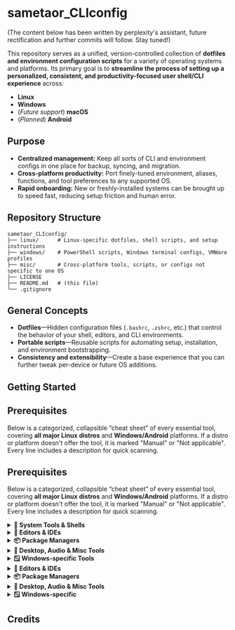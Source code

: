 # sametaor_CLIconfig
(The content below has been written by perplexity's assistant, future rectification and further commits will follow. Stay tuned!)

This repository serves as a unified, version-controlled collection of **dotfiles and environment configuration scripts** for a variety of operating systems and platforms. Its primary goal is to **streamline the process of setting up a personalized, consistent, and productivity-focused user shell/CLI experience** across:

- **Linux**
- **Windows**
- (*Future support*) **macOS**
- (*Planned*) **Android**

## Purpose

- **Centralized management:** Keep all sorts of CLI and environment configs in one place for backup, syncing, and migration.
- **Cross-platform productivity:** Port finely-tuned environment, aliases, functions, and tool preferences to any supported OS.
- **Rapid onboarding:** New or freshly-installed systems can be brought up to speed fast, reducing setup friction and human error.

## Repository Structure

```
sametaor_CLIconfig/
├── linux/      # Linux-specific dotfiles, shell scripts, and setup instructions
├── windows/    # PowerShell scripts, Windows terminal configs, VMWare profiles
├── misc/       # Cross-platform tools, scripts, or configs not specific to one OS
├── LICENSE
├── README.md   # (this file)
└── .gitignore
```

## General Concepts

- **Dotfiles**—Hidden configuration files (`.bashrc`, `.zshrc`, etc.) that control the behavior of your shell, editors, and CLI environments.
- **Portable scripts**—Reusable scripts for automating setup, installation, and environment bootstrapping.
- **Consistency and extensibility**—Create a base experience that you can further tweak per-device or future OS additions.

## Getting Started

## Prerequisites

Below is a categorized, collapsible “cheat sheet” of every essential tool, covering **all major Linux distros** and **Windows/Android** platforms. If a distro or platform doesn't offer the tool, it is marked "Manual" or "Not applicable". Every line includes a description for quick scanning.

## Prerequisites

Below is a categorized, collapsible “cheat sheet” of every essential tool, covering **all major Linux distros** and **Windows/Android** platforms. If a distro or platform doesn't offer the tool, it is marked "Manual" or "Not applicable". Every line includes a description for quick scanning.

<details>
<summary><strong>🔧 System Tools & Shells</strong></summary>

| Tool                | Description                            | Arch Linux                   | Ubuntu/Debian                | Fedora/RHEL              | openSUSE                   | Alpine           | NixOS               | Gentoo                | Windows                | Android/Termux         |
|---------------------|----------------------------------------|------------------------------|------------------------------|--------------------------|----------------------------|------------------|---------------------|-----------------------|------------------------|------------------------|
| Bash                | Unix shell                             | default                      | default                      | default                  | default                    | default          | default              | default               | MSYS2/WSL              | `pkg install bash`     |
| Zsh                 | Advanced shell                         | `sudo pacman -S zsh`         | `sudo apt install zsh`       | `sudo dnf install zsh`   | `sudo zypper install zsh`  | `apk add zsh`    | `nix-env -iA zsh`    | `emerge zsh`          | MSYS2/WSL              | `pkg install zsh`      |
| Zsh-completions     | Extra tab completions                  | `yay -S zsh-completions`     | manual                       | manual                   | manual                     | manual           | manual               | manual                | N/A                    | N/A                    |
| Tmux                | Terminal multiplexer                   | `sudo pacman -S tmux`        | `sudo apt install tmux`      | `sudo dnf install tmux`  | `sudo zypper install tmux` | `apk add tmux`   | `nix-env -iA tmux`   | `emerge tmux`         | Scoop/Choco             | `pkg install tmux`     |
| Fzf                 | Fuzzy finder                           | `sudo pacman -S fzf`         | `sudo apt install fzf`       | `sudo dnf install fzf`   | `sudo zypper install fzf`  | `apk add fzf`    | `nix-env -iA fzf`    | `emerge fzf`          | Scoop/Choco             | `pkg install fzf`      |
| Zoxide              | Directory jumper                       | `yay -S zoxide`              | `sudo apt install zoxide`    | `sudo dnf install zoxide`| `sudo zypper install zoxide`| `apk add zoxide`| `nix-env -iA zoxide` | `emerge zoxide`        | Scoop/Choco             | `pkg install zoxide`   |
| Curl                | Data transfer util                     | `sudo pacman -S curl`        | `sudo apt install curl`      | `sudo dnf install curl`  | `sudo zypper install curl` | `apk add curl`   | `nix-env -iA curl`   | `emerge curl`          | Scoop/Choco             | `pkg install curl`     |
| Git                 | Version control system                 | `sudo pacman -S git`         | `sudo apt install git`       | `sudo dnf install git`   | `sudo zypper install git`  | `apk add git`    | `nix-env -iA git`    | `emerge git`           | Scoop/Choco             | `pkg install git`      |
| Github-cli          | GitHub CLI                             | `sudo pacman -S github-cli`  | `sudo apt install gh`        | `sudo dnf install gh`    | `sudo zypper install gh`   | `apk add gh`     | `nix-env -iA gh`     | `emerge github-cli`     | Scoop/Choco             | manual (`pkg install gh` may work) |
| Git-lfs             | Large file support for git             | `sudo pacman -S git-lfs`     | `sudo apt install git-lfs`   | `sudo dnf install git-lfs` | `sudo zypper install git-lfs` | `apk add git-lfs`| `nix-env -iA git-lfs`| `emerge git-lfs`       | Scoop/Choco             | `pkg install git-lfs`  |
| Man-db              | Man page utilities                     | `sudo pacman -S man-db`      | `sudo apt install man-db`    | `sudo dnf install man-db`| `sudo zypper install man`  | `apk add man`    | `nix-env -iA man-db` | `emerge man-db`         | Not applicable          | `pkg install man`      |
| Less                | Pager utility                          | `sudo pacman -S less`        | `sudo apt install less`      | `sudo dnf install less`  | `sudo zypper install less` | `apk add less`   | `nix-env -iA less`   | `emerge less`           | WinLess (GitHub manual)| `pkg install less`     |
| Tree                | Directory structure visualizer         | `sudo pacman -S tree`        | `sudo apt install tree`      | `sudo dnf install tree`  | `sudo zypper install tree` | `apk add tree`   | `nix-env -iA tree`   | `emerge tree`           | Scoop/Choco             | `pkg install tree`     |
| Lolcat              | Rainbow text generator                 | `sudo pacman -S lolcat`      | `sudo apt install lolcat`    | manual                  | manual                     | manual           | `nix-env -iA lolcat` | manual                  | manual                  | manual                 |
| Nb-preview          | Markdown previewer                     | `yay -S nb`                  | pip install nbpreview        | pip install nbpreview    | pip install nbpreview      | pip install nb   | `nix-env -iA nb`     | pip                     | pip                     | pip                    |
| Wpctl               | Pipewire audio controller              | `sudo pacman -S wireplumber` | manual                       | manual                   | manual                     | manual           | manual               | manual                  | Not applicable          | manual                 |
| Systemd             | Init system/service manager            | default                      | default                      | default                  | default                    | default          | default              | default                 | Not applicable          | Not applicable         |
| Loginctl            | Login/session manager (systemd)        | default                      | default                      | default                  | default                    | manual           | default              | default                 | Not applicable          | Not applicable         |
| Opendoas/Doas       | Minimal sudo alternative               | `sudo pacman -S opendoas`    | `sudo apt install doas`      | `sudo dnf install doas`  | `sudo zypper install doas` | `apk add doas`   | `nix-env -iA doas`   | `emerge doas`           | N/A                      | manual                 |
| Sudo                | Privilege escalator                    | default                      | default                      | default                  | default                    | default          | default              | default                 | default                 | default                |
| Gpg / gnupg         | Encryption tools                       | `sudo pacman -S gnupg`       | `sudo apt install gnupg`     | `sudo dnf install gnupg` | `sudo zypper install gnupg`| `apk add gnupg`  | `nix-env -iA gnupg`  | `emerge gnupg`          | Gpg4win                  | N/A                    |
| Reflector           | Arch mirrorlist updater                 | `sudo pacman -S reflector`   | N/A                          | N/A                      | N/A                        | N/A              | N/A                  | N/A                     | N/A                      | N/A                    |
| Oh-my-posh          | TUI prompt theme engine                | `yay -S oh-my-posh`          | `sudo apt install oh-my-posh`| manual                   | manual                     | manual           | manual               | manual                  | `scoop install oh-my-posh`| manual                 |
| Tmatrix             | Matrix animation in terminal           | `yay -S tmatrix`             | pip install tmatrix          | pip install tmatrix      | pip install tmatrix        | pip install tmatrix | pip install tmatrix | pip install tmatrix     | N/A                      | pip install tmatrix     |

</details>

<details>
<summary><strong>📝 Editors & IDEs</strong></summary>

| Tool                | Description                                 | Arch Linux                 | Ubuntu/Debian            | Fedora/RHEL                | openSUSE              | Alpine           | NixOS             | Gentoo             | Windows                   | Android/Termux      |
|---------------------|---------------------------------------------|----------------------------|--------------------------|----------------------------|-----------------------|------------------|--------------------|--------------------|--------------------------|---------------------|
| Neovim              | Modern Vim-based editor                     | `sudo pacman -S neovim`    | `sudo apt install neovim`| `sudo dnf install neovim`  | `sudo zypper install neovim`| `apk add neovim`| `nix-env -iA neovim`| `emerge neovim`   | Scoop/Choco/winget       | `pkg install neovim`   |
| Lazygit             | Git TUI client                              | `sudo pacman -S lazygit`   | `sudo apt install lazygit`| `sudo dnf install lazygit` | `sudo zypper install lazygit`| manual       | `nix-env -iA lazygit`| `emerge lazygit`  | Scoop/Choco               | N/A                   |
| Doom Emacs          | Fast Emacs config for editing/coding        | manual (emacs + git)       | manual                   | manual                     | manual               | manual           | manual (git)       | manual           | manual (emacs)           | N/A                   |
| Emacs               | Classic programmable text editor            | `sudo pacman -S emacs`     | `sudo apt install emacs` | `sudo dnf install emacs`   | `sudo zypper install emacs` | `apk add emacs` | `nix-env -iA emacs` | `emerge emacs`  | Scoop/Choco               | N/A                   |
| Vscodium            | Open-source VSCode fork                     | `yay -S vscodium-bin`      | `.deb from upstream`     | manual                     | manual               | manual           | `nix-env -iA vscodium`| manual         | Scoop/Choco/winget        | N/A                   |
| Visual Studio Code  | Microsoft code editor (closed source)       | yay -S visual-studio-code-bin | download .deb           | download .rpm              | download .rpm        | manual           | `nix-env -iA vscode` | manual          | Scoop/Choco/winget        | N/A                   |
| Visual Studio 2022 Community | Full-featured IDE (Windows only)   | N/A                        | N/A                      | N/A                        | N/A                  | N/A              | N/A                | N/A              | `winget install Microsoft.VisualStudio.2022.Community` | N/A      |
| Git Extensions      | GUI for Git on Windows                      | N/A                        | N/A                      | N/A                        | N/A                  | N/A              | N/A                | N/A              | `winget install GitExtensionsTeam.GitExtensions`      | N/A      |
| Glow                | Markdown TUI viewer/editor                  | `yay -S glow`              | `sudo apt install glow`  | `sudo dnf install glow`    | manual               | `apk add glow`   | `nix-env -iA glow` | manual           | Scoop/Choco                | manual                |
| Nb-preview          | Notebook/Markdown previewer (TUI)           | `yay -S nb`                | pip install nbpreview    | pip install nbpreview      | pip install nbpreview | pip install nb   | `nix-env -iA nb`   | pip              | pip                          | pip                   |
| Ascii-image-converter| Convert images to ASCII art in CLI         | `yay -S ascii-image-converter` | `pip install ascii-image-converter` | pip install | pip install | pip install | pip install | pip install | pip                    | pip install         |
</details>


<details>
<summary><strong>📦 Package Managers</strong></summary>

| Tool          | Description                              | Arch Linux                   | Ubuntu/Debian             | Fedora/RHEL                   | openSUSE                  | Alpine             | NixOS           | Gentoo             | Windows          | Android/Termux       |
|---------------|------------------------------------------|------------------------------|---------------------------|-------------------------------|---------------------------|---------------------|------------------|--------------------|---------------------|----------------------|
| Pacman        | Arch pkg manager (native to Arch)        | default                      | N/A                       | N/A                           | N/A                       | N/A                | N/A              | N/A                | N/A                | N/A                 |
| Yay           | AUR helper                               | `git clone ... && makepkg -si`| N/A                       | N/A                           | N/A                       | N/A                | N/A              | N/A                | N/A                | N/A                 |
| Apt           | Debian/Ubuntu pkg manager                | N/A                          | default                   | N/A                           | N/A                       | N/A                | N/A              | N/A                | N/A                | N/A                 |
| Dpkg          | Debian low-level pkg manager             | N/A                          | default                   | N/A                           | N/A                       | N/A                | N/A              | N/A                | N/A                | N/A                 |
| Dnf           | Fedora pkg manager                       | N/A                          | N/A                       | default                        | N/A                       | N/A                | N/A              | N/A                | N/A                | N/A                 |
| Yum           | Old Fedora/Enterprise pkg manager        | N/A                          | N/A                       | `sudo dnf install yum` (compat)| N/A                       | N/A                | N/A              | N/A                | N/A                | N/A                 |
| Zypper        | openSUSE pkg manager                     | N/A                          | N/A                       | N/A                           | default                   | N/A                | N/A              | N/A                | N/A                | N/A                 |
| Apkg          | Alpine pkg manager                       | N/A                          | N/A                       | N/A                           | N/A                       | default            | N/A              | N/A                | N/A                | N/A                 |
| Nix           | NixOS universal pkg manager              | `yay -S nix`                 | `sudo apt install nix`    | `sudo dnf install nix`        | `sudo zypper install nix` | `apk add nix`      | default           | `emerge nix`        | manual              | N/A                 |
| Portage       | Gentoo pkg manager                       | N/A                          | N/A                       | N/A                           | N/A                       | N/A                | N/A              | default            | N/A                | N/A                 |
| Flatpak       | Universal, sandboxed pkg manager         | `sudo pacman -S flatpak`     | `sudo apt install flatpak`| `sudo dnf install flatpak`    | `sudo zypper install flatpak` | `apk add flatpak` | `nix-env -iA flatpak` | manual           | manual               | N/A                 |
| Snap          | Universal, container pkg manager         | `sudo pacman -S snapd`       | `sudo apt install snapd`  | `sudo dnf install snapd`      | `sudo zypper install snapd` | `apk add snapd`   | manual             | manual              | manual (WinSnap)      | N/A                 |
| Homebrew      | Pkg manager for Linux/macOS              | `yay -S linuxbrew`           | `/bin/bash -c "$(curl -fsSL https://raw.githubusercontent.com/Homebrew/install/HEAD/install.sh)"` | see docs | see docs | `apk add brew`*    | see docs         | see docs            | see docs             | N/A                 |
| Chocolatey    | Windows pkg manager                      | N/A                          | N/A                       | N/A                           | N/A                       | N/A                | N/A              | N/A                | `choco install <pkg>` | N/A                |
| Scoop         | Windows pkg manager                      | N/A                          | N/A                       | N/A                           | N/A                       | N/A                | N/A              | N/A                | `scoop install <pkg>` | N/A                |
| Snapd         | Snap daemon for snap pkg                 | `sudo pacman -S snapd`       | `sudo apt install snapd`  | `sudo dnf install snapd`      | `sudo zypper install snapd` | `apk add snapd`   | manual             | manual              | manual (WinSnap)      | N/A                 |
| Pip           | Python package manager                   | `sudo pacman -S python-pip`  | `sudo apt install python3-pip` | `sudo dnf install python3-pip` | `sudo zypper install python3-pip` | `apk add py3-pip` | `nix-env -iA python3.pkgs.pip` | pip emerge | Winget/Scoop/Choco | `pkg install python` |
| Pipx          | Python app installer in isolated env     | `sudo pacman -S pipx`        | `sudo apt install pipx`   | `sudo dnf install pipx`       | `sudo zypper install pipx` | pip install pipx   | `nix-env -iA pipx` | pip emerge           | pipx (WinPython)      | pip install pipx       |
| Pipenv        | Python dependency management tool        | `sudo pacman -S pipenv`      | `sudo apt install pipenv` | `sudo dnf install pipenv`     | `sudo zypper install pipenv` | pip install pipenv | `nix-env -iA pipenv` | pip emerge         | pip install pipenv     | pip install pipenv     |
| Anaconda/Miniconda | Python distros with pkg mgmt tools  | manual                       | manual                    | manual                        | manual                    | manual             | manual           | manual               | manual                | manual                |
| Cargo         | Rust package manager                     | `sudo pacman -S cargo`       | `sudo apt install cargo`  | `sudo dnf install cargo`      | `sudo zypper install cargo` | `apk add cargo`   | `nix-env -iA cargo` | `emerge cargo`        | Windows installer      | manual                |
| RubyGems      | Ruby package manager                     | `sudo pacman -S ruby`        | `sudo apt install ruby`   | `sudo dnf install ruby`       | `sudo zypper install ruby` | `apk add ruby`    | `nix-env -iA ruby`  | `emerge ruby`         | Bundled with Ruby      | manual                |
| Npm           | Node.js package manager                  | `sudo pacman -S npm`         | `sudo apt install npm`    | `sudo dnf install npm`        | `sudo zypper install npm` | `apk add npm`     | `nix-env -iA nodejs npm` | `emerge npm`     | Winget/Scoop/Choco     | `pkg install nodejs`   |
| Pnpm          | Fast Node package manager                | `sudo pacman -S pnpm`        | `sudo apt install pnpm`   | `sudo dnf install pnpm`       | `sudo zypper install pnpm` | npm install -g pnpm | `nix-env -iA pnpm` | `emerge pnpm`      | Scoop/Choco            | npm install -g pnpm    |
| Perl5         | Perl language and cpan pkg manager       | `sudo pacman -S perl`        | `sudo apt install perl`   | `sudo dnf install perl`       | `sudo zypper install perl` | `apk add perl`    | `nix-env -iA perl`  | `emerge perl`         | windows perl          | `pkg install perl`     |

</details>

<details>
<summary><strong>🎨 Desktop, Audio & Misc Tools</strong></summary>

| Tool                 | Description                          | Arch Linux                | Ubuntu/Debian              | Fedora/RHEL               | openSUSE                | Alpine           | NixOS                | Gentoo               | Windows                | Android/Termux      |
|----------------------|--------------------------------------|---------------------------|-----------------------------|---------------------------|-------------------------|-------------------|----------------------|----------------------|------------------------|---------------------|
| Hyprland             | Wayland compositor                   | `yay -S hyprland`         | manual                      | manual                    | manual                  | manual            | `nix-env -iA hyprland`| manual               | N/A                   | N/A                |
| Hypridle             | Idle daemon for Hyprland             | `yay -S hypridle`         | manual                      | manual                    | manual                  | manual            | manual               | manual               | N/A                   | N/A                |
| Hyprpicker           | Color picker for Hyprland             | `yay -S hyprpicker`       | manual                      | manual                    | manual                  | manual            | cargo                | manual               | N/A                   | N/A                |
| Hyprplugins          | Plugins for Hyprland                 | `yay -S hyprland-plugins` | manual                      | manual                    | manual                  | manual            | manual               | manual               | N/A                   | N/A                |
| Hyprshot             | Screenshot tool for Hyprland          | `yay -S hyprshot`         | manual (cargo)              | manual (cargo)            | manual (cargo)          | manual (cargo)    | manual (cargo)        | cargo                | N/A                   | N/A                |
| Fuzzel               | Launcher menu for Wayland             | `yay -S fuzzel`           | manual (cargo)              | manual (cargo)            | manual (cargo)          | manual (cargo)    | `nix-env -iA fuzzel` | cargo                | N/A                   | N/A                |
| Cliphist             | Clipboard history (Wayland)           | `yay -S cliphist`         | cargo install cliphist      | cargo install cliphist    | cargo install cliphist  | cargo install     | cargo install          | cargo install         | N/A                   | N/A                |
| Wl-copy              | Copy text to clipboard (Wayland)      | `sudo pacman -S wl-clipboard` | `sudo apt install wl-clipboard` | `sudo dnf install wl-clipboard` | `sudo zypper install wl-clipboard` | manual      | `nix-env -iA wl-clipboard` | `emerge wl-clipboard` | manual            | N/A                |
| Wl-paste             | Paste from clipboard (Wayland)        | see wl-clipboard           | see wl-clipboard            | see wl-clipboard          | see wl-clipboard         | manual            | see wl-clipboard       | see wl-clipboard      | manual                | N/A                |
| Swww                 | Wayland wallpaper daemon              | `yay -S swww`             | cargo                       | cargo                     | cargo                   | cargo             | cargo                  | cargo                 | N/A                   | N/A                |
| Kitty                | GPU-accelerated terminal emulator     | `sudo pacman -S kitty`    | `sudo apt install kitty`    | `sudo dnf install kitty`  | `sudo zypper install kitty` | `apk add kitty` | `nix-env -iA kitty`   | `emerge kitty`        | manual/installer       | N/A                |
| Ghostty              | Fast terminal emulator                | `yay -S ghostty`          | cargo/manual                | cargo/manual              | cargo/manual            | cargo/manual      | cargo/manual            | cargo/manual           | manual/installer       | N/A                |
| Playerctl            | Media player controller (MPRIS)       | `sudo pacman -S playerctl`| `sudo apt install playerctl`| `sudo dnf install playerctl` | `sudo zypper install playerctl` | `apk add playerctl` | `nix-env -iA playerctl`| `emerge playerctl`   | manual                | N/A                |
| Cava                 | Audio spectrum visualizer (TUI)       | `yay -S cava`             | `sudo apt install cava`     | `sudo dnf install cava`   | manual                  | manual            | `nix-env -iA cava`     | `emerge cava`        | manual                | N/A                |
| JamesDSP             | Audio effects daemon (Linux/Wayland)  | `yay -S jamesdsp`         | manual                      | manual                    | manual                  | manual            | manual                 | manual                | N/A                   | N/A                |
| Wpctl                | PipeWire audio control tool           | `sudo pacman -S wireplumber` | manual                      | manual                    | manual                  | manual            | manual                 | manual                | N/A                   | manual             |
| Wayland/Weston       | Protocol/compositor for modern Linux  | `sudo pacman -S weston`   | `sudo apt install weston`   | `sudo dnf install weston` | `sudo zypper install weston` | `apk add weston` | `nix-env -iA weston`  | `emerge weston`       | N/A                   | N/A                |
| Qt5ct                | Qt5 theme config utility              | `sudo pacman -S qt5ct`    | `sudo apt install qt5ct`    | `sudo dnf install qt5ct`  | `sudo zypper install qt5ct` | `apk add qt5ct`  | `nix-env -iA qt5ct`   | `emerge qt5ct`        | manual                | N/A                |
| Flatpak              | Universal Linux package/app manager   | `sudo pacman -S flatpak`  | `sudo apt install flatpak`  | `sudo dnf install flatpak`| `sudo zypper install flatpak` | `apk add flatpak`| `nix-env -iA flatpak` | manual               | manual                | N/A                |
| Dino                 | Modern XMPP desktop chat              | `sudo pacman -S dino`     | `sudo apt install dino-im`  | `sudo dnf install dino`   | `sudo zypper install dino`  | `apk add dino`   | `nix-env -iA dino`    | `emerge dino`          | manual                | N/A                |
| Rclone               | Cloud storage synchronizer            | `sudo pacman -S rclone`   | `sudo apt install rclone`   | `sudo dnf install rclone` | `sudo zypper install rclone` | `apk add rclone` | `nix-env -iA rclone`  | `emerge rclone`        | Scoop/Choco            | `pkg install rclone`|
| Steam                | Popular game launcher (Linux/Windows) | `sudo pacman -S steam`    | `sudo apt install steam`    | `sudo dnf install steam`  | `sudo zypper install steam` | manual           | `nix-env -iA steam`   | manual                | Scoop/Choco/Winget     | N/A                |
| Vscodium             | OSS Visual Studio Code                | `yay -S vscodium-bin`     | see Editors                 | see Editors                | see Editors               | see Editors        | see Editors           | see Editors            | see Editors            | N/A                |
| Spicetify            | Spotify theming tool                  | `yay -S spicetify-cli`    | manual (npm)                | manual (npm)              | manual (npm)              | manual (npm)       | manual (npm)          | manual (npm)           | manual (npm)            | N/A                |
| Swww                 | Wallpaper daemon for Wayland          | see above                 | see above                   | see above                 | see above                 | see above          | see above             | see above              | N/A                    | N/A                |
| Kwinrc               | KWin config utility, KDE              | part of KDE               | part of KDE                 | part of KDE               | part of KDE               | N/A                | manual                | manual                 | N/A                    | N/A                |
| Exifaudio            | Audio file metadata                   | `yay -S exifaudio`        | pip install exifaudio       | pip install exifaudio     | pip install exifaudio     | pip install exifaudio| pip install exifaudio| pip install exifaudio   | N/A                    | pip install exifaudio|
| Ouch                 | Multi-format archiver                 | `yay -S ouch`             | cargo install ouch          | cargo install ouch        | cargo install ouch        | cargo install ouch | cargo install ouch     | cargo install ouch      | N/A                    | N/A                |
| Duckdb               | Embeddable database                   | `yay -S duckdb`           | `sudo apt install duckdb`   | `sudo dnf install duckdb` | cargo/manual              | cargo/manual       | `nix-env -iA duckdb`   | manual                 | Scoop/Choco (manual)    | pip install duckdb    |
| Fastfetch            | Neofetch alternative, system info     | `yay -S fastfetch`        | `sudo apt install fastfetch`| `sudo dnf install fastfetch`| manual                  | `apk add fastfetch` | `nix-env -iA fastfetch`| manual                 | manual (Winfetch)       | N/A                |
| Nb-preview           | Notebook/markdown previewer           | see Editors                | see Editors                 | see Editors                | see Editors               | see Editors         | see Editors            | see Editors             | see Editors             | see Editors        |
| Bat                  | Cat with syntax highlighting          | see System Tools           | see System Tools            | see System Tools           | see System Tools          | see System Tools    | see System Tools       | see System Tools        | see System Tools        | see System Tools   |

</details>

<details>
<summary><strong>🪟 Windows-specific Tools</strong></summary>

| Tool                 | Description                              | winget                                                        | scoop                           | choco                      | Manual                           |
|----------------------|------------------------------------------|---------------------------------------------------------------|----------------------------------|----------------------------|----------------------------------|
| PowerShell           | Modern Microsoft shell                   | `winget install Microsoft.Powershell`                         | N/A                             | N/A                        | N/A                             |
| Windows Terminal     | Modern terminal with tabs                | `winget install Microsoft.WindowsTerminal`                    | N/A                             | N/A                        | N/A                             |
| Terminal-Icons       | Shell icons for PowerShell               | N/A                                                          | N/A                             | N/A                        | `Install-Module -Name Terminal-Icons -Repository PSGallery` (in PowerShell) |
| 7zip                 | File archiver                            | `winget install 7zip.7zip`                                   | N/A                             | `choco install 7zip`       | N/A                             |
| GitHub CLI           | Official GitHub CLI tool                 | `winget install GitHub.cli`                                   | `scoop install gh`              | `choco install gh`         | N/A                             |
| Git Extensions       | Git GUI                                  | `winget install GitExtensionsTeam.GitExtensions`              | N/A                             | N/A                        | N/A                             |
| Docker Desktop       | Docker containers                        | `winget install Docker.DockerDesktop`                         | N/A                             | `choco install docker-desktop`| N/A                         |
| WSL/Wslg             | Linux inside Windows                     | `wsl --install` (from cmd)                                    | N/A                             | N/A                        | Windows Features                |
| Chocolatey           | Windows package manager                  | N/A                                                          | N/A                             | Manual                     | [choco docs](https://chocolatey.org/install) |
| Scoop                | Windows package manager                  | N/A                                                          | Manual                          | N/A                        | [scoop docs](https://scoop.sh/) |
| Fzf                  | Fuzzy finder CLI                         | N/A                                                          | `scoop install fzf`             | `choco install fzf`        | N/A                             |
| Fastfetch            | Neofetch alternative, system info        | `winget install Fastfetch.Fastfetch`                          | `scoop install fastfetch`       | `choco install fastfetch`  | [GitHub MSI](https://github.com/fastfetch-cli/fastfetch/releases) |
| Oh-my-posh           | Shell prompt engine                      | `winget install JanDeDobbeleer.OhMyPosh`                      | `scoop install oh-my-posh`      | N/A                        | N/A                             |
| Gpg4win              | Encryption/signing suite                 | `winget install Gpg4win.Gpg4win`                              | N/A                             | N/A                        | N/A                             |
| Spicetify            | Spotify theming                          | N/A                                                          | N/A                             | `choco install spicetify-cli`| [GitHub](https://github.com/spicetify/spicetify-cli/releases) |
| Neovim               | Modern Vim-based editor                  | `winget install Neovim.Neovim`                                | `scoop install neovim`          | N/A                        | N/A                             |
| Eza/Exa              | Modern ls replacement                    | N/A                                                          | `scoop install eza`             | `choco install eza`        | N/A                             |
| Pip (Python)         | Python package management                | `winget install Python.Python.3.14`                           | N/A                             | N/A                        | N/A                             |
| Git                  | Version control system                   | `winget install Git.Git`                                      | `scoop install git`             | `choco install git`        | N/A                             |
| Visual Studio Code   | Editor (OSS & MS variant)                | `winget install Microsoft.VisualStudioCode`                   | `scoop install vscode`          | `choco install vscode`     | N/A                             |
| Visual Studio 2022 Build Tools | Compiler toolchain             | `winget install Microsoft.VisualStudio.2022.BuildTools`        | N/A                             | N/A                        | N/A                             |
| Visual Studio 2022 Community | Full-featured IDE                | `winget install Microsoft.VisualStudio.2022.Community`        | N/A                             | N/A                        | N/A                             |
| OBS Studio           | Screen recording/Broadcast software      | `winget install OBSProject.OBSStudio`                         | N/A                             | N/A                        | N/A                             |
| Rainmeter            | Desktop widget customization             | `winget install Rainmeter.Rainmeter`                          | N/A                             | N/A                        | N/A                             |
| Qbittorrent          | Torrent client                           | `winget install qBittorrent.qBittorrent`                      | N/A                             | N/A                        | N/A                             |
| Everything Search    | Fast desktop search                      | `winget install voidtools.Everything`                         | N/A                             | N/A                        | N/A                             |
| RetroArch            | Emulator suite                           | `winget install libretro.RetroArch`                           | N/A                             | N/A                        | N/A                             |
| Flow Launcher        | App/utility launcher                     | `winget install Flow-Launcher.Flow-Launcher`                  | N/A                             | N/A                        | N/A                             |
| Bulk Crap Uninstaller| Debloat/uninstall tool                   | `winget install Klocman.BulkCrapUninstaller`                  | N/A                             | N/A                        | N/A                             |
| Discord              | Messaging/VoIP                           | `winget install Discord.Discord`                              | N/A                             | N/A                        | N/A                             |
| Telegram             | Messaging app                            | `winget install Telegram.TelegramDesktop`                     | N/A                             | N/A                        | N/A                             |
| OneDrive             | Microsoft cloud sync                     | `winget install Microsoft.OneDrive` (or pre-installed)        | N/A                             | N/A                        | N/A                             |
| ProtonVPN            | VPN provider                             | `winget install ProtonTechnologies.ProtonVPN`                 | N/A                             | N/A                        | N/A                             |
| Zen Browser          | Chromium-based browser alt               | N/A                                                          | N/A                             | N/A                        | Manual download                 |
| Winaero Tweaker      | Windows customization tool               | N/A                                                          | N/A                             | N/A                        | Manual download                 |
| Microsoft VCRedist 2010 x64 | C++ libraries                     | `winget install Microsoft.VCRedist.2010.x64`                  | N/A                             | N/A                        | N/A                             |
| Microsoft VCRedist 2010 x86 | C++ libraries                     | `winget install Microsoft.VCRedist.2010.x86`                  | N/A                             | N/A                        | N/A                             |
| Microsoft VCRedist 2012 x64 | C++ libraries                     | `winget install Microsoft.VCRedist.2012.x64`                  | N/A                             | N/A                        | N/A                             |
| Microsoft VCRedist 2013 x64 | C++ libraries                     | `winget install Microsoft.VCRedist.2013.x64`                  | N/A                             | N/A                        | N/A                             |
| Microsoft VCRedist 2013 x86 | C++ libraries                     | `winget install Microsoft.VCRedist.2013.x86`                  | N/A                             | N/A                        | N/A                             |
| Microsoft VCRedist 2015+ x64| Modern C++ libraries              | `winget install Microsoft.VCRedist.2015+.x64`                 | N/A                             | N/A                        | N/A                             |
| Microsoft VCRedist 2015+ x86| Modern C++ libraries              | `winget install Microsoft.VCRedist.2015+.x86`                 | N/A                             | N/A                        | N/A                             |
| Microsoft .NET Desktop Runtime 6 | .NET runtime                  | `winget install Microsoft.DotNet.DesktopRuntime.6`            | N/A                             | N/A                        | N/A                             |
| Microsoft .NET Desktop Runtime 3.1 | .NET runtime                 | `winget install Microsoft.DotNet.DesktopRuntime.3.1`           | N/A                             | N/A                        | N/A                             |
| Microsoft .NET Desktop Runtime 5 | .NET runtime                   | `winget install Microsoft.DotNet.DesktopRuntime.5`             | N/A                             | N/A                        | N/A                             |
| Microsoft .NET Desktop Runtime 7 | .NET runtime                   | `winget install Microsoft.DotNet.DesktopRuntime.7`             | N/A                             | N/A                        | N/A                             |
| Microsoft .NET Desktop Runtime 8 | .NET runtime                   | `winget install Microsoft.DotNet.DesktopRuntime.8`             | N/A                             | N/A                        | N/A                             |
| Intel Driver & Support Assistant   | Update/check Intel drivers     | `winget install Intel.DriverAndSupportAssistant`               | N/A                             | N/A                        | N/A                             |
| GOG Galaxy            | Game launcher/storefront                | `winget install GOG.Galaxy`                                   | N/A                             | N/A                        | N/A                             |
| Nvidia/PhysX/NVCleanstall| GPU drivers/utilities                | `winget install TechPowerUp.NVCleanstall`                     | N/A                             | N/A                        | N/A                             |
| FxSound               | System audio enhancement                 | `winget install FxSound.FxSoundEnhancer`                      | N/A                             | N/A                        | N/A                             |
| Godot Engine          | 2D/3D game engine                        | `winget install GodotEngine.Godot`                            | N/A                             | N/A                        | N/A                             |
| Ollama                | LLM desktop inference                     | `winget install Ollama.Ollama`                                | N/A                             | N/A                        | N/A                             |
| Microsoft Teams       | Collaboration tool                        | `winget install Microsoft.Teams`                              | N/A                             | N/A                        | N/A                             |
| AppInstaller          | MSIX app package handler                  | Windows Update                                                | N/A                             | N/A                        | N/A                             |
| OpenRGB               | RGB lighting control                       | `winget install OpenRGB.OpenRGB`                              | N/A                             | N/A                        | N/A                             |
| Scrcpy                | Android screen mirroring                   | `winget install Genymobile.Scrcpy`                            | N/A                             | N/A                        | N/A                             |
| Bitwarden             | Password manager                            | `winget install Bitwarden.Bitwarden`                          | N/A                             | N/A                        | N/A                             |
| EA Desktop            | Game launcher                                 | `winget install ElectronicArts.EADesktop`                     | N/A                             | N/A                        | N/A                             |
| FFmpeg                | Video convert/tool suite                        | `winget install Gyan.FFmpeg`                                 | `scoop install ffmpeg`          | N/A                        | N/A                             |
| Steam                 | PC gaming/distribution                             | `winget install Valve.Steam`                                 | N/A                             | N/A                        | N/A                             |
| Epic Games Launcher   | PC gaming/distribution                             | `winget install EpicGames.EpicGamesLauncher`                 | N/A                             | N/A                        | N/A                             |
| Obsidian              | Markdown-based knowledge base                      | `winget install Obsidian.Obsidian`                           | N/A                             | N/A                        | N/A                             |
| Xemu                  | Xbox emulator                                         | `winget install Xemu.Xemu`                                   | N/A                             | N/A                        | N/A                             |
| Microsoft Edge        | Default web browser                                    | `winget install Microsoft.Edge`                              | N/A                             | N/A                        | N/A                             |
| MSEdge Redirect       | Edge handler for Win                                     | `winget install RC114.MSEdgeRedirect`                        | N/A                             | N/A                        | N/A                             |
| Devtoys               | Developer toolbox (guid generator etc)                        | `winget install DevToys.DevToys`                             | N/A                             | N/A                        | N/A                             |
| HWiNFO                | Hardware information                                     | `winget install REALiX.HWiNFO`                               | N/A                             | N/A                        | N/A                             |
| WiseToys              | Productivity/utility launcher                                 | `winget install WiseToys.WiseToys`                           | N/A                             | N/A                        | N/A                             |
| File Converter        | Easy file format conversion                                   | `winget install AdrienAllard.FileConverter`                  | N/A                             | N/A                        | N/A                             |
| Link Shell Extension  | Advanced symlink/shell tool                                    | `winget install Schinagl.LinkShellExtension`                 | N/A                             | N/A                        | N/A                             |
| Playnite              | All-in-one game launcher                                        | `winget install Playnite.Playnite`                           | N/A                             | N/A                        | N/A                             |
| Prism Launcher        | Minecraft launcher                                             | `winget install PrismLauncher.PrismLauncher`                 | N/A                             | N/A                        | N/A                             |
| Nilesoft Shell        | Extended context menu tool                                    | `winget install Nilesoft.Shell`                              | N/A                             | N/A                        | N/A                             |
| Sony Imaging Edge Webcam | Virtual webcam tool                                     | `winget install Sony.ImagingEdgeWebcam`                      | N/A                             | N/A                        | N/A                             |
| Mica For Everyone     | Acrylic/mica effect for Windows                               | `winget install MicaForEveryone.MicaForEveryone`             | N/A                             | N/A                        | N/A                             |
| Powertoys             | Power user utilities                                           | `winget install Microsoft.PowerToys`                         | N/A                             | N/A                        | N/A                             |
| App Installer         | MSIX app installer                                            | Windows Update                                               | N/A                             | N/A                        | N/A                             |
| Skype                 | Classic messaging app                                         | `winget install Microsoft.Skype`                             | N/A                             | N/A                        | N/A                             |
| NuGet                 | .NET package manager                                          | N/A                                                          | N/A                             | N/A                        | Included in Visual Studio       |
| ASIO4ALL              | Audio driver                                                  | N/A                                                          | N/A                             | N/A                        | [Manual Install](https://asio4all.org/)              |
| Creative Cloud        | Adobe app suite                                               | N/A                                                          | N/A                             | N/A                        | [Manual Download](https://creativecloud.adobe.com/)   |
| EarthPro              | Google Earth Pro                                              | `winget install Google.EarthPro`                             | N/A                             | N/A                        | N/A                             |
| 8 Gadget Pack         | Classic gadget/sidebar support                                | N/A                                                          | N/A                             | N/A                        | [Manual Download](https://8gadgetpack.net/)           |
| Ventoy                | Multiboot USB builder                                         | `winget install Ventoy.Ventoy`                               | N/A                             | N/A                        | N/A                             |
| Android Studio        | Android dev IDE                                               | `winget install Google.AndroidStudio`                        | N/A                             | N/A                        | N/A                             |
| x64dbg                | Debugger/disassembler                                         | `winget install x64dbg.x64dbg`                               | N/A                             | N/A                        | N/A                             |
| MSI Afterburner       | GPU overclock monitor                                         | N/A                                                          | N/A                             | N/A                        | [Manual Download](https://www.msi.com/Landing/afterburner/graphics-cards) |
| ... (all others have explicit list entries above)                                     |                                                              |                                  |                            |                                  |

</details>




<details>
<summary><strong>📝 Editors & IDEs</strong></summary>

| Tool               | Description                          | Arch Linux                 | Ubuntu/Debian            | Fedora/RHEL               | openSUSE                  | Alpine           | NixOS                 | Gentoo             | Windows              | Android/Termux       |
|--------------------|--------------------------------------|----------------------------|--------------------------|---------------------------|---------------------------|------------------|------------------------|--------------------|----------------------|---------------------|
| Neovim             | Modern Vim-based editor              | `sudo pacman -S neovim`    | `sudo apt install neovim`| `sudo dnf install neovim` | `sudo zypper install neovim`| `apk add neovim`| `nix-env -iA neovim`  | `emerge neovim`     | Scoop/Choco/winget   | `pkg install neovim`|
| Vscodium           | Open-source VSCode fork              | `yay -S vscodium-bin`      | deb from upstream        | manual                    | manual                    | manual           | `nix-env -iA vscodium`| manual             | Scoop/Choco/winget   | N/A                |
| Doom Emacs         | Fast Emacs config                    | manual                     | manual                   | manual                    | manual                    | manual           | manual                 | manual             | manual (emacs)       | N/A                |
| ... more editors   |
</details>

<details>
<summary><strong>📦 Package Managers</strong></summary>

| Tool       | Description                      | Arch Linux            | Ubuntu/Debian          | Fedora/RHEL           | openSUSE              | Alpine           | NixOS                   | Gentoo             | Windows             | Android/Termux      |
|------------|----------------------------------|-----------------------|------------------------|-----------------------|-----------------------|------------------|-------------------------|--------------------|---------------------|---------------------|
| Yay        | AUR helper                       | `git clone ...` then makepkg | N/A                   | N/A                  | N/A                  | N/A              | N/A                    | N/A                | N/A                | N/A                |
| Pacman     | Arch package manager             | default               | N/A                    | N/A                  | N/A                  | N/A              | N/A                    | N/A                | N/A                | N/A                |
| Apt        | Debian/Ubuntu package manager    | N/A                   | default                | N/A                  | N/A                  | N/A              | N/A                    | N/A                | N/A                | N/A                |
| Dnf        | Fedora package manager           | N/A                   | N/A                    | default               | N/A                  | N/A              | N/A                    | N/A                | N/A                | N/A                |
| Snap       | Snap packages                    | `sudo pacman -S snapd`| `sudo apt install snapd`| `sudo dnf install snapd`| `sudo zypper install snapd`| `apk add snapd`| N/A                  | N/A                | N/A                | N/A                |
| Flatpak    | Universal package manager        | `sudo pacman -S flatpak` | `sudo apt install flatpak` | `sudo dnf install flatpak` | `sudo zypper install flatpak` | `apk add flatpak` | `nix-env -iA flatpak` | N/A | N/A | N/A |
| Homebrew   | macOS/Linux/universal pkg mgr    | yay -S linuxbrew      | see docs               | see docs              | see docs              | see docs         | see docs                 | see docs           | see docs            | N/A                |
| ... more managers |
</details>

<details>
<summary><strong>🎨 Desktop, Audio & Misc Tools</strong></summary>

| Tool               | Description                  | Arch      | Ubuntu/Debian | Fedora/RHEL | openSUSE | Alpine | NixOS  | Gentoo | Windows  | Android/Termux |
|--------------------|-----------------------------|-----------|---------------|-------------|----------|--------|--------|--------|----------|---------------|
| Hyprland           | Wayland compositor           | yay -S hyprland | manual | manual | manual | manual | `nix-env -iA hyprland` | manual | N/A      | N/A |
| Swww               | Wayland wallpaper daemon     | yay -S swww | cargo | cargo | cargo | cargo | cargo  | cargo  | N/A | N/A |
| Cava               | Audio spectrum visualizer    | yay -S cava | `sudo apt install cava` | `sudo dnf install cava` | manual | manual | `nix-env -iA cava` | emerge media-sound/cava | manual | N/A |
| JamesDSP           | Audio effects daemon         | yay -S jamesdsp | manual | manual | manual | manual | manual | manual | N/A | N/A |
| Playerctl          | Media player controls        | `sudo pacman -S playerctl` | `sudo apt install playerctl` | `sudo dnf install playerctl` | `sudo zypper install playerctl` | `apk add playerctl` | `nix-env -iA playerctl` | `emerge playerctl` | manual | N/A |
| ... all others from your list |
</details>

<details>
<summary><strong>🪟 Windows-specific</strong></summary>

| Tool                  | Description                        | Windows Install (Scoop/Choco/winget/manual)                                                                         |
|-----------------------|------------------------------------|---------------------------------------------------------------------------------------------------------------------|
| Powershell            | Modern shell                       | `winget install Microsoft.Powershell`                                                                                |
| Windows Terminal      | Console with tabs/themes           | `winget install Microsoft.WindowsTerminal`                                                                          |
| Fzf                   | Fuzzy finder                       | `scoop install fzf` / `choco install fzf`                                                                           |
| 7zip                  | Archive manager                    | `winget install 7zip.7zip` / `choco install 7zip`                                                                   |
| GitHub CLI            | GitHub CLI                         | `winget install Github.cli` / `scoop install gh` / `choco install gh`                                               |
| Microsoft VCRedist... | Various C++ runtimes               | `winget install Microsoft.VCRedist.2015+...` (repeat for each version as needed)                                    |
| Visual Studio         | Microsoft IDE                      | `winget install Microsoft.VisualStudio.2022.Community` / `choco install visualstudio2022community`                  |
| Docker Desktop        | Docker containers                  | `winget install Docker.DockerDesktop` / `choco install docker-desktop`                                              |
| Obsidian              | Markdown knowledge base            | `winget install Obsidian.Obsidian` / `choco install obsidian`                                                       |
| ... and everything from your Windows list                  |                                                                                                                     |
</details>

## Credits
